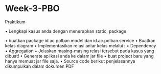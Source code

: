 # Week-3-PBO
Praktikum

• Lengkapi kasus anda dengan menerapkan static, package

• buatkan package id.ac.polban.model dan id.ac.polban.service
• Buatkan kelas diagram
• Implementasikan relasi antar kelas melalui :
  • Dependency
  • Aggregation
• Jelaskan masing-masing relasi tersebut pada kasus yang dibuat!
• Generate aplikasi anda ke dalam jar file
• buat project baru yang hanya memuat jar file saja.
• Source code berikut penjelasannya dikumpulkan dalam dokumen PDF
